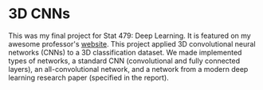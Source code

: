 # 3D CNNs

This was my final project for Stat 479: Deep Learning. It is featured on my awesome professor's [website](https://sebastianraschka.com/blog/2019/student-gallery-1.html). This project applied 3D convolutional neural networks (CNNs) to a 3D classification dataset. We made implemented types of networks, a standard CNN (convolutional and fully connected layers), an all-convolutional network, and a network from a modern deep learning research paper (specified in the report).
